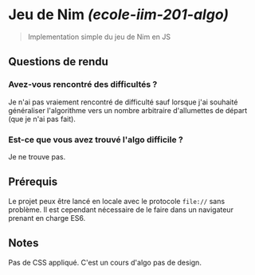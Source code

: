 # Jeu de Nim _(ecole-iim-201-algo)_

> Implementation simple du jeu de Nim en JS

## Questions de rendu

### Avez-vous rencontré des difficultés ?

Je n'ai pas vraiement rencontré de difficulté sauf lorsque j'ai
  souhaité généraliser l'algorithme vers un nombre arbitraire
  d'allumettes de départ (que je n'ai pas fait).

### Est-ce que vous avez trouvé l'algo difficile ?

Je ne trouve pas.

## Prérequis

Le projet peux être lancé en locale avec le protocole `file://`
  sans problème. Il est cependant nécessaire de le faire dans
  un navigateur prenant en charge ES6.

## Notes

Pas de CSS appliqué. C'est un cours d'algo pas de design.